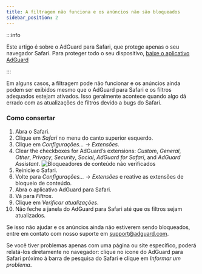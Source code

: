 ```yaml
---
title: A filtragem não funciona e os anúncios não são bloqueados
sidebar_position: 2
---
```


:::info

Este artigo é sobre o AdGuard para Safari, que protege apenas o seu navegador Safari. Para proteger todo o seu dispositivo, [baixe o aplicativo AdGuard](https://agrd.io/download-kb-adblock)

:::

Em alguns casos, a filtragem pode não funcionar e os anúncios ainda podem ser exibidos mesmo que o AdGuard para Safari e os filtros adequados estejam ativados. Isso geralmente acontece quando algo dá errado com as atualizações de filtros devido a bugs do Safari.

### Como consertar

1. Abra o Safari.
2. Clique em _Safari_ no menu do canto superior esquerdo.
3. Clique em _Configurações…_ → _Extensões_.
4. Clear the checkboxes for AdGuard’s extensions: _Custom_, _General_, _Other_, _Privacy_, _Security_, _Social_, _AdGuard for Safari_, and _AdGuard Assistant_.
   ![Bloqueadores de conteúdo não verificados](https://cdn.adtidy.org/content/Kb/ad_blocker/safari/adg-safari-unchecked-cbs.png)
5. Reinicie o Safari.
6. Volte para _Configurações..._ → _Extensões_ e reative as extensões de bloqueio de conteúdo.
7. Abra o aplicativo AdGuard para Safari.
8. Vá para _Filtros_.
9. Clique em _Verificar atualizações_.
10. Não feche a janela do AdGuard para Safari até que os filtros sejam atualizados.

Se isso não ajudar e os anúncios ainda não estiverem sendo bloqueados, entre em contato com nosso suporte em support@adguard.com.

Se você tiver problemas apenas com uma página ou site específico, poderá relatá-los diretamente no navegador: clique no ícone do AdGuard para Safari próximo à barra de pesquisa do Safari e clique em _Informar um problema_.
